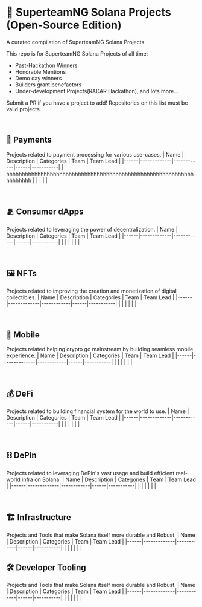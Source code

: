 # 🚀 SuperteamNG Solana Projects (Open-Source Edition)

A curated compilation of SuperteamNG Solana Projects

This repo is for SuperteamNG Solana Projects of all time:

-   Past-Hackathon Winners
-   Honorable Mentions
-   Demo day winners
-   Builders grant benefactors
-   Under-development Projects(RADAR Hackathon), and lots more...


Submit a PR if you have a project to add! Repositories on this list must be valid projects.

<br>

## 💸 Payments
Projects related to payment processing for various use-cases.
| Name | Description | Categories | Team | Team Lead |
|------|-------------|------------|------|-----------|
|  hhhhhhhhhhhhhhhhhhhhhhhhhhhhhhhhhhhhhhhhhhhhhhhhhhhhhhhhhhhhhhhhhhhh    |             |            |      |           |

<br>

## 🫂 Consumer dApps
Projects related to leveraging the power of decentralization. 
| Name | Description | Categories | Team | Team Lead |
|------|-------------|------------|------|-----------|
|      |             |            |      |           |

<br>

## 🖼 NFTs
Projects related to improving the creation and monetization of digital collectibles.
| Name | Description | Categories | Team | Team Lead |
|------|-------------|------------|------|-----------|
|      |             |            |      |           |

<br>

## 📱 Mobile
Projects related helping crypto go mainstream by building seamless mobile experience.
| Name | Description | Categories | Team | Team Lead |
|------|-------------|------------|------|-----------|
|      |             |            |      |           |

<br>

## 💰 DeFi
Projects related to building financial system for the world to use.
| Name | Description | Categories | Team | Team Lead |
|------|-------------|------------|------|-----------|
|      |             |            |      |           |

<br>

## ⛓ DePin
Projects related to leveraging DePin's vast usage and build efficient real-world infra on Solana.
| Name | Description | Categories | Team | Team Lead |
|------|-------------|------------|------|-----------|
|      |             |            |      |           |

<br>

## 🏗️ Infrastructure
Projects and Tools that make Solana itself more durable and Robust.
| Name | Description | Categories | Team | Team Lead |
|------|-------------|------------|------|-----------|
|      |             |            |      |           |

## 🛠 Developer Tooling
Projects and Tools that make Solana itself more durable and Robust.
| Name | Description | Categories | Team | Team Lead |
|------|-------------|------------|------|-----------|
|      |             |            |      |           |
